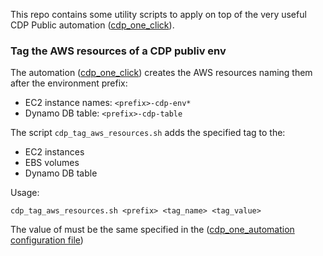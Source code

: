 

This repo contains some utility scripts to apply on top of the very useful CDP Public automation ([cdp_one_click](https://github.com/paulvid/cdp-one-click)).

### Tag the AWS resources of a CDP publiv env
The automation ([cdp_one_click](https://github.com/paulvid/cdp-one-click)) creates the AWS resources naming them after the environment prefix:
* EC2 instance names: `<prefix>-cdp-env*`
* Dynamo DB table: `<prefix>-cdp-table`

The script `cdp_tag_aws_resources.sh` adds the specified tag to the:
- EC2 instances
- EBS volumes
- Dynamo DB table

Usage:
```
cdp_tag_aws_resources.sh <prefix> <tag_name> <tag_value>
```

The value of <prefix> must be the same specified in the ([cdp_one_automation configuration file](https://github.com/paulvid/cdp-one-click#detailed-format))
